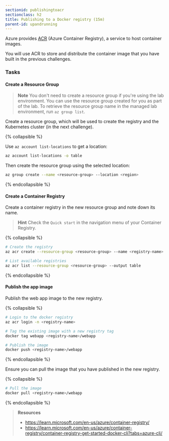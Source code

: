```yaml
---
sectionid: publishingtoacr
sectionclass: h2
title: Publishing to a Docker registry (15m)
parent-id: upandrunning
---
```


Azure provides [ACR](https://learn.microsoft.com/en-us/azure/container-registry/) (Azure Container Registry), a service to host container images.

You will use ACR to store and distribute the container image that you have built in the previous challenges.

### Tasks

#### Create a Resource Group

> **Note** You don't need to create a resource group if you're using the lab environment. You can use the resource group created for you as part of the lab. To retrieve the resource group name in the managed lab environment, run `az group list`.

Create a resource group, which will be used to create the registry and the Kubernetes cluster (in the next challenge).

{% collapsible %}

Use `az account list-locations` to get a location:

```sh
az account list-locations -o table
```

Then create the resource group using the selected location:

```sh
az group create --name <resource-group> --location <region>
```

{% endcollapsible %}

#### Create a Container Registry

Create a container registry in the new resource group and note down its name.

> **Hint** Check the `Quick start` in the navigation menu of your Container Registry.

{% collapsible %}

```sh
# Create the registry
az acr create --resource-group <resource-group> --name <registry-name> --sku Basic

# List available registries
az acr list --resource-group <resource-group> --output table
```

{% endcollapsible %}

#### Publish the app image

Publish the web app image to the new registry.

{% collapsible %}

```sh
# Login to the docker registry
az acr login -n <registry-name>

# Tag the existing image with a new registry tag
docker tag webapp <registry-name>/webapp

# Publish the image
docker push <registry-name>/webapp
```

{% endcollapsible %}

Ensure you can pull the image that you have published in the new registry.

{% collapsible %}

```sh
# Pull the image
docker pull <registry-name>/webapp
```

{% endcollapsible %}

> **Resources**
>
> * <https://learn.microsoft.com/en-us/azure/container-registry/>
> * <https://learn.microsoft.com/en-us/azure/container-registry/container-registry-get-started-docker-cli?tabs=azure-cli/>
